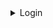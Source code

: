 <details>
  <summary>Login</summary>
  
  ### Heading
  1. Foo
  2. Bar
     * Baz
     * Qux

</details>